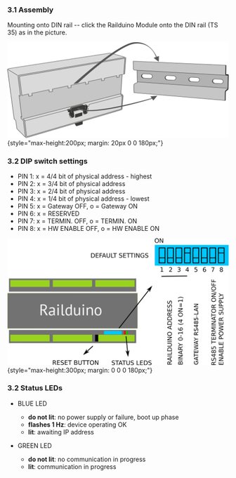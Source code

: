 ### 3.1 Assembly

Mounting onto DIN rail -- click the Railduino Module onto the DIN rail (TS 35) as in the picture.

![](media/dinrail.png){style="max-height:200px; margin: 20px 0 0 180px;"}

### 3.2 DIP switch settings 

- PIN 1: x = 4/4 bit of physical address - highest
- PIN 2: x = 3/4 bit of physical address
- PIN 3: x = 2/4 bit of physical address
- PIN 4: x = 1/4 bit of physical address - lowest
- PIN 5: x = Gateway OFF, o = Gateway ON
- PIN 6: x = RESERVED
- PIN 7: x = TERMIN. OFF, o = TERMIN. ON  
- PIN 8: x = HW ENABLE OFF, o = HW ENABLE ON

![](media/dipswitch.png){style="max-height:300px; margin: 0 0 0 180px;"}

### 3.2 Status LEDs

- BLUE LED
    - **do not lit**: no power supply or failure, boot up phase
    - **flashes 1 Hz**: device operating OK
    - **lit**: awaiting IP address

- GREEN LED
    - **do not lit**: no communication in progress
    - **lit**: communication in progress
